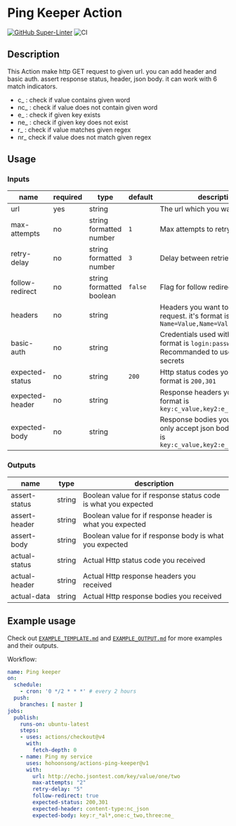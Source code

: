 # Ping Keeper Action

[![GitHub Super-Linter](https://github.com/hohoonsong/actions-ping-keeper/actions/workflows/linter.yml/badge.svg)](https://github.com/super-linter/super-linter)
![CI](https://github.com/hohoonsong/actions-ping-keeper/actions/workflows/ci.yml/badge.svg)

## Description
This Action make http GET request to given url.
you can add header and basic auth.
assert response status, header, json body.
it can work with 6 match indicators.
* c_ : check if value contains given word
* nc_ : check if value does not contain given word
* e_ : check if given key exists
* ne_ : check if given key does not exist
* r_ : check if value matches given regex
* nr_ check if value does not match given regex

## Usage
### Inputs
| name     | required | type                 | default | description |
|----------|----------|----------------------|----| ----------- |
| url      | yes      | string               |    | The url which you want to test
| max-attempts | no       | string formatted number | `1` | Max attempts to retry
| retry-delay   | no       | string formatted number | `3` | Delay between retries
| follow-redirect   | no       | string formatted boolean | `false` | Flag for follow redirect response
| headers   | no       | string |    | Headers you want to attatch to request. it's format is `Name=Value,Name=Value`
| basic-auth   | no       | string |    | Credentials used with request. it's format is `login:password`. Recommanded to use github secrets
| expected-status   | no       | string | `200` | Http status codes you expect. it's format is `200,301`
| expected-header   | no       | string |    | Response headers you expect. it's format is `key:c_value,key2:e_,key3:r_*alu*`
| expected-body   | no       | string |  | Response bodies you expect. it only accept json body. it's format is `key:c_value,key2:e_,key3:r_*alu*`

### Outputs
| name      | type                  | description |
|----------|----------------------| ----------- |
| assert-status  | string          | Boolean value for if response status code is what you expected
| assert-header  | string          | Boolean value for if response header is what you expected
| assert-body  | string          | Boolean value for if response body is what you expected
| actual-status  | string          | Actual Http status code you received
| actual-header  | string          | Actual Http response headers you received
| actual-data  | string          | Actual Http response bodies you received

## Example usage

Check out [`EXAMPLE_TEMPLATE.md`](./EXAMPLE_TEMPLATE.md) and [`EXAMPLE_OUTPUT.md`](./EXAMPLE_OUTPUT.md) for more examples and their outputs.

Workflow:

```yml
name: Ping keeper
on:
  schedule:
    - cron: '0 */2 * * *' # every 2 hours
  push:
    branches: [ master ]
jobs:
  publish:
    runs-on: ubuntu-latest
    steps:
    - uses: actions/checkout@v4
      with:
        fetch-depth: 0
    - name: Ping my service
      uses: hohoonsong/actions-ping-keeper@v1
      with:
        url: http://echo.jsontest.com/key/value/one/two
        max-attempts: "2"
        retry-delay: "5"
        follow-redirect: true
        expected-status: 200,301
        expected-header: content-type:nc_json
        expected-body: key:r_*al*,one:c_two,three:ne_
```
